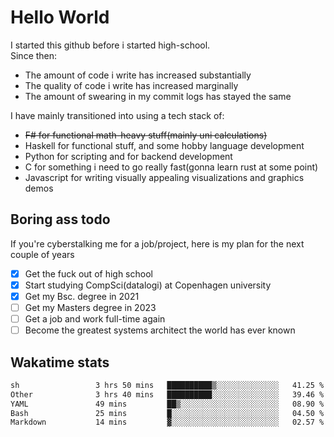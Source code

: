 # Hello World

I started this github before i started high-school.  
Since then:
- The amount of code i write has increased substantially
- The quality of code i write has increased marginally
- The amount of swearing in my commit logs has stayed the same

I have mainly transitioned into using a tech stack of:
- ~~F# for functional math-heavy stuff(mainly uni calculations)~~
- Haskell for functional stuff, and some hobby language development
- Python for scripting and for backend development
- C for something i need to go really fast(gonna learn rust at some point)
- Javascript for writing visually appealing visualizations and graphics demos

## Boring ass todo
If you're cyberstalking me for a job/project, here is my plan for the next couple of years
- [x] Get the fuck out of high school
- [x] Start studying CompSci(datalogi) at Copenhagen university
- [x] Get my Bsc. degree in 2021
- [ ] Get my Masters degree in 2023
- [ ] Get a job and work full-time again
- [ ] Become the greatest systems architect the world has ever known

## Wakatime stats
<!--START_SECTION:waka-->

```txt
sh                 3 hrs 50 mins   ██████████▒░░░░░░░░░░░░░░   41.25 %
Other              3 hrs 40 mins   ██████████░░░░░░░░░░░░░░░   39.46 %
YAML               49 mins         ██▒░░░░░░░░░░░░░░░░░░░░░░   08.90 %
Bash               25 mins         █░░░░░░░░░░░░░░░░░░░░░░░░   04.50 %
Markdown           14 mins         ▓░░░░░░░░░░░░░░░░░░░░░░░░   02.57 %
```

<!--END_SECTION:waka-->
